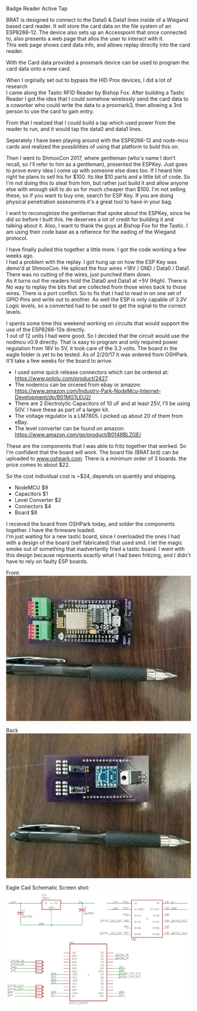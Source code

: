 Badge Reader Active  Tap

BRAT is designed to connect to the Data0 & Data1 lines inside of a Wiegand
based card reader.  It will store the card data on the file system of an ESP8266-12.  The device also sets up
an Accesspoint that once connected to, also presents a web page that allos the user to interact with it.  
This web page shows card data info, and allows replay directly into the card reader.  

With the Card data provided a proxmark device can be used to program the card data onto a new card.

When I orginally set out to bypass the HID Prox devices, I did a lot of research        
I came along the Tastic RFID Reader by Bishop Fox.  After building a Tastic Reader 
I got the idea that I could somehow wirelessly send the card data to a coworker who
could write the data to a proxmark3, then allowing a 3rd person to use the card to 
gain entry.

From that I realized that I could build a tap which used power from the reader to run,
and it would tap the data0 and data1 lines.  

Seperately I have been playing around with the ESP8266-12 and node-mcu cards and realized
the possiblities of using that platform to buld this on.

Then I went to ShmooCon 2017, where gentleman (who's name I don't recall, so I'll refer 
to him as a gentleman), presented the ESPKey.  Just goes to prove every idea I come up with
someone else does too.  If I heard him right he plans to sell his for $100.  Its like $10 parts
and a little bit of code.  So I'm not doing this to steal from him, but rather just build it and
allow anyone else with enough skill to do so for much cheaper than $100.  I'm not selling these,
so if you want to buy one, search for ESP Key.  If you are doing physical penetration assesments 
it's a great tool to have in your bag.

I want to reconoginize the gentleman that spoke about the ESPKey, since he did so before I built this.
He deserves a lot of credit for building it and talking about it.  Also, I want to thank the guys at
Bishop Fox for the Tastic.  I am using their code base as a refierece for the eading of the Wiegand 
protocol.

I have finally pulled this together a little more.  I got the code working a few weeks ago.  
I had a problem with the replay.  I got hung up on how the ESP Key was demo'd at ShmooCon.  He spliced the four
wires +18V / GND / Data0 / Data1.  There was no cutting of the wires, just punched them down.   
As it turns out the readers hold the Data0 and Data1 at +5V (High).
There is No way to replay the bits that are collected from those wires back to those wires.  There is a
port conflict.  So to fix that I had to read in on one set of GPIO Pins and write out to another.  As well
the ESP is only capable of 3.3V Logic levels, so a converted had to be used to get the signal to the correct
levels.

I spents some time this weekend working on circuits that would support the use of the ESP8266-12e directly.  
1 out of 12 units I had were good.  So I decided that the circuit would use the nodmcu v0.9 directly.  That
is easy to program and only required power regulation from 18V to 5V, it took care of the 3.3 volts.  The board
in the eagle folder is yet to be tested.  As of 2/20/17 it was ordered from OSHPark.  It'll take a few weeks for 
the board to arrive.

* I used some quick release connectors which can be ordered at: https://www.pololu.com/product/2427.
* The nodemcu can be orcered from ebay or amazon: https://www.amazon.com/Industry-Park-NodeMcu-Internet-Development/dp/B01MG1LEU2/
* There are 2 Electrolytic Capacitors of 10 uF and at least 25V, I'll be using 50V. I have these as part of a larger kit.
* The voltage regulator is a LM7805.  I picked up about 20 of them from eBay.
* The level converter can be found on amazon: https://www.amazon.com/gp/product/B0148BLZGE/


These are the components that I was able to fritz together that worked.  So I'm confident that the board will work.
The board file (BRAT.brd) can be uploaded to www.oshpark.com.  There is a minimum order of 3 boards.  the price comes to about $22.

So the cost individual cost is ~$24, depends on quantity and shipping.
* NodeMCU $9
* Capacitors $1
* Level Converter $2
* Connectors $4
* Board $8

I recieved the board from OSHPark today, and solder the components together.  I have the firmware loaded.  
I'm just waiting for a new tastic board, since I overloaded the ones I had with a design of the board (self fabricated)
that used smd.  I let the magic smoke out of something that inadvertantly fried a tastic board.  I went with this design
because represents exactly what I had been fritizing, and I didn't have to rely on faulty ESP boards.

Front:
![](photos/Resized_top.jpeg)

Back
![](photos/Resized_bottom.jpeg)

Eagle Cad Schematic Screen shot:
![](photos/schematic.png)
